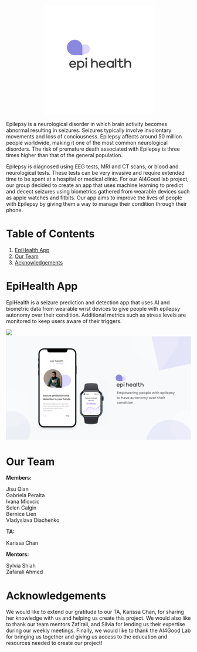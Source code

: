 <p align="center"><img src="Branding/logo.png" height="300" width="auto"></p>

Epilepsy is a neurological disorder in which brain activity becomes abnormal resulting in seizures. Seizures typically involve involontary movements and loss of conciousness. Epilepsy affects around 50 million people worldwide, making it one of the most common neurological disorders. The risk of premature death associated with Epilepsy is three times higher than that of the general population. 

Epilepsy is diagnosed using EEG tests, MRI and CT scans, or blood and neurological tests. These tests can be very invasive and require extended time to be spent at a hospital or medical clinic. For our AI4Good lab project, our group decided to create an app that uses machine learning to predict and decect seizures using biometrics gathered from wearable devices such as apple watches and fitbits. Our app aims to improve the lives of people with Epilepsy by giving them a way to manage their condition through their phone.  

# Table of Contents
  1. [EpiHealth App](#epihealth-app)
  2. [Our Team](#our-team)
  3. [Acknowledgements](#acknowledgements)


# EpiHealth App

EpiHealth is a seizure prediction and detection app that uses AI and biometric data from wearable wrist devices to give people with epilepsy autonomy over their condition. Additional metrics such as stress levels are monitored to keep users aware of their triggers. 

<img src="https://user-images.githubusercontent.com/34406441/174195546-175c0a0b-d1b9-4b8d-bf3b-fb9f1eae9119.png" width="600" height=auto>
<img src="Branding/app-concept.png" width="600" height=auto>


# Our Team

**Members:**

Jisu Qian <br>
Gabriela Peralta <br>
Ivana Miovcic <br>
Selen Calgin <br>
Bernice Lien <br>
Vladyslava Diachenko <br>

**TA:**

Karissa Chan

**Mentors:**

Sylvia Shiah <br>
Zafarali Ahmed

# Acknowledgements

We would like to extend our gratitude to our TA, Karissa Chan, for sharing her knowledge with us and helping us create this project. We would also like to thank our team mentors Zafirali, and Silvia for lending us their expertise during our weekly meetings. Finally, we would like to thank the AI4Good Lab for bringing us together and giving us access to the education and resources needed to create our project! 
